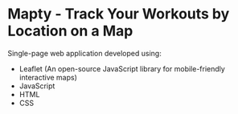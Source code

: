 # Mapty - Track Your Workouts by Location on a Map
Single-page web application developed using:
- Leaflet (An open-source JavaScript library for mobile-friendly interactive maps)
- JavaScript
- HTML
- CSS
